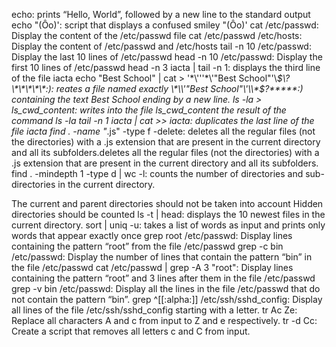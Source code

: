 echo: prints “Hello, World”, followed by a new line to the standard output
echo \"\(Ôo\)\': script that displays a confused smiley "(Ôo)'
cat /etc/passwd: Display the content of the /etc/passwd file
cat /etc/passwd /etc/hosts: Display the content of /etc/passwd and /etc/hosts
tail -n 10 /etc/passwd: Display the last 10 lines of /etc/passwd
head -n 10 /etc/passwd: Display the first 10 lines of /etc/passwd 
head -n 3 iacta | tail -n 1: displays the third line of the file iacta
echo "Best School" | cat > '\*\\'\''\*\\'"Best School"\'\\*$\?\*\*\*\*\*:): reates a file named exactly \*\\'"Best School"\'\\*$\?\*\*\*\*\*:) containing the text Best School ending by a new line.
ls -la > ls_cwd_content: writes into the file ls_cwd_content the result of the command ls -la
tail -n 1 iacta | cat >> iacta: duplicates the last line of the file iacta
find . -name "*.js" -type f -delete: deletes all the regular files (not the directories) with a .js extension that are present in the current directory and all its subfolders.deletes all the regular files (not the directories) with a .js extension that are present in the current directory and all its subfolders.
find . -mindepth 1 -type d | wc -l: counts the number of directories and sub-directories in the current directory.

The current and parent directories should not be taken into account
Hidden directories should be counted
ls -t | head: displays the 10 newest files in the current directory.
sort | uniq -u: takes a list of words as input and prints only words that appear exactly once
grep root /etc/passwd: Display lines containing the pattern “root” from the file /etc/passwd
grep -c bin /etc/passwd: Display the number of lines that contain the pattern “bin” in the file /etc/passwd
cat /etc/passwd | grep -A 3 "root": Display lines containing the pattern “root” and 3 lines after them in the file /etc/passwd
grep -v bin /etc/passwd: Display all the lines in the file /etc/passwd that do not contain the pattern “bin”.
grep ^[[:alpha:]]  /etc/ssh/sshd_config: Display all lines of the file /etc/ssh/sshd_config starting with a letter.
tr Ac Ze: Replace all characters A and c from input to Z and e respectively.
tr -d Cc: Create a script that removes all letters c and C from input.

